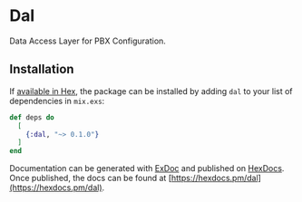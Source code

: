 # Dal

Data Access Layer for PBX Configuration.

## Installation

If [available in Hex](https://hex.pm/docs/publish), the package can be installed
by adding `dal` to your list of dependencies in `mix.exs`:

```elixir
def deps do
  [
    {:dal, "~> 0.1.0"}
  ]
end
```

Documentation can be generated with [ExDoc](https://github.com/elixir-lang/ex_doc)
and published on [HexDocs](https://hexdocs.pm). Once published, the docs can
be found at [https://hexdocs.pm/dal](https://hexdocs.pm/dal).

